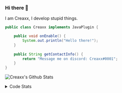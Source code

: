 ### Hi there 👋

I am Creaxx, I develop stupid things. 

```java
public class Creaxx implements JavaPlugin {

    public void onEnable() {
        System.out.println("Hello there!");
    }
    
    public String getContactInfo() {
        return "Message me on discord: Creaxx#0001";
    }
}
```

![Creaxx's Github Stats](https://github-readme-stats.vercel.app/api?username=CreaxxOG&show_icons=true&theme=dark&count_private=true)

<details>
  <summary>Code Stats</summary>

<!--START_SECTION:waka-->
![Code Time](http://img.shields.io/badge/Code%20Time-1%2C105%20hrs%2059%20mins-blue)

![Lines of code](https://img.shields.io/badge/From%20Hello%20World%20I%27ve%20Written-166%20lines%20of%20code-blue)

**🐱 My GitHub Data** 

> 🏆 454 Contributions in the Year 2023
 > 
> 📦 66.2 kB Used in GitHub's Storage 
 > 
> 🚫 Not Opted to Hire
 > 
> 📜 4 Public Repositories 
 > 
> 🔑 2 Private Repositories  
 > 
**I'm an Early 🐤** 

```text
🌞 Morning       86 commits       ██░░░░░░░░░░░░░░░░░░░░░░░   08.90 % 
🌆 Daytime      445 commits       ███████████░░░░░░░░░░░░░░   46.07 % 
🌃 Evening      417 commits       ██████████░░░░░░░░░░░░░░░   43.17 % 
🌙 Night         18 commits       ░░░░░░░░░░░░░░░░░░░░░░░░░   01.86 % 

```
📅 **I'm Most Productive on Saturday** 

```text
Monday         115 commits       ███░░░░░░░░░░░░░░░░░░░░░░   11.90 % 
Tuesday        142 commits       ███░░░░░░░░░░░░░░░░░░░░░░   14.70 % 
Wednesday      118 commits       ███░░░░░░░░░░░░░░░░░░░░░░   12.22 % 
Thursday       111 commits       ██░░░░░░░░░░░░░░░░░░░░░░░   11.49 % 
Friday          91 commits       ██░░░░░░░░░░░░░░░░░░░░░░░   09.42 % 
Saturday       233 commits       ██████░░░░░░░░░░░░░░░░░░░   24.12 % 
Sunday         156 commits       ████░░░░░░░░░░░░░░░░░░░░░   16.15 % 

```


📊 **This Week I Spent My Time On** 

```text
💬 Programming Languages: 
Java                     16 hrs 33 mins      ████████████████████████░   96.22 % 
Kotlin                   20 mins             ░░░░░░░░░░░░░░░░░░░░░░░░░   02.01 % 
XML                      9 mins              ░░░░░░░░░░░░░░░░░░░░░░░░░   00.88 % 
YAML                     4 mins              ░░░░░░░░░░░░░░░░░░░░░░░░░   00.44 % 
GitIgnore file           4 mins              ░░░░░░░░░░░░░░░░░░░░░░░░░   00.39 % 

🔥 Editors: 
IntelliJ                 17 hrs 12 mins      █████████████████████████   100.00 % 

```

**I Mostly Code in Java** 

```text
Java                     14 repos            ████████████████░░░░░░░░░   63.64 % 
Kotlin                   7 repos             ████████░░░░░░░░░░░░░░░░░   31.82 % 
EJS                      1 repo              █░░░░░░░░░░░░░░░░░░░░░░░░   04.55 % 

```



 Last Updated on 08/02/2023 12:39:15 UTC
<!--END_SECTION:waka-->
</details>
